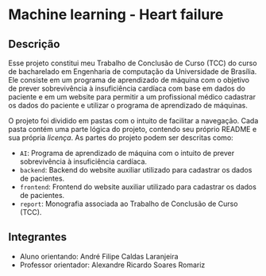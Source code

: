 # Machine learning - Heart failure

## Descrição

Esse projeto constitui meu Trabalho de Conclusão de Curso \(TCC\) do curso de bacharelado em Engenharia de computação da Universidade de Brasília. Ele consiste em um programa de aprendizado de máquina com o objetivo de prever sobrevivência à insuficiência cardíaca com base em dados do paciente e em um website para permitir a um profissional médico cadastrar os dados do paciente e utilizar o programa de aprendizado de máquinas.

O projeto foi dividido em pastas com o intuito de facilitar a navegação. Cada pasta contém uma parte lógica do projeto, contendo seu próprio README e sua própria _licença_. As partes do projeto podem ser descritas como:
  * `AI`: Programa de aprendizado de máquina com o intuito de prever sobrevivência à insuficiência cardíaca.
  * `backend`: Backend do website auxiliar utilizado para cadastrar os dados de pacientes.
  * `frontend`: Frontend do website auxiliar utilizado para cadastrar os dados de pacientes.
  * `report`: Monografia associada ao Trabalho de Conclusão de Curso \(TCC\).

## Integrantes

* Aluno orientando: André Filipe Caldas Laranjeira
* Professor orientador: Alexandre Ricardo Soares Romariz  
